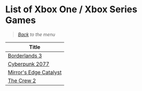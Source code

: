 # List of Xbox One / Xbox Series Games


> *[Back](../games.md) to the menu*

| Title | 
| --- |
| [Borderlands 3](https://fr.wikipedia.org/wiki/Borderlands_3) |
| [Cyberpunk 2077](https://fr.wikipedia.org/wiki/Cyberpunk_2077) |
| [Mirror's Edge Catalyst](https://en.wikipedia.org/wiki/Mirror%27s_Edge_Catalyst) |
| [The Crew 2](https://fr.wikipedia.org/wiki/The_Crew_2) |
